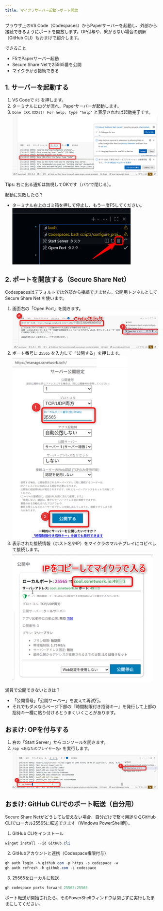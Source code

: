 ```yaml
---
title: マイクラサーバー起動～ポート開放
---
```


ブラウザ上のVS Code（Codespaces）からPaperサーバーを起動し、外部から接続できるようにポートを開放します。OP付与や、繋がらない場合の別解（GitHub CLI）もおまけで紹介します。  

できること  
- F5でPaperサーバー起動  
- Secure Share Netで25565番を公開  
- マイクラから接続できる  

## 1. サーバーを起動する  
1. VS Codeで `F5` を押します。  
2. ターミナルにログが流れ、Paperサーバーが起動します。  
3. `Done (XX.XXXs)! For help, type "help"` と表示されれば起動完了です。  
   ![](/images/minecraft-plugin-tutorial/start-server-and-open-port/server-started-done.png)  

Tips: 右に出る通知は無視してOKです（バツで閉じる）。  

起動に失敗したら？  
- ターミナル右上のゴミ箱を押して停止し、もう一度F5してください。  
  ![](/images/minecraft-plugin-tutorial/start-server-and-open-port/console-retry.png)  

## 2. ポートを開放する（Secure Share Net）  
Codespacesはデフォルトでは外部から接続できません。公開用トンネルとして Secure Share Net を使います。  

1. 画面右の「Open Port」を開きます。  
   ![](/images/minecraft-plugin-tutorial/start-server-and-open-port/secure-share-open-port.png)  
2. ポート番号に `25565` を入力して「公開する」を押します。  
   ![](/images/minecraft-plugin-tutorial/start-server-and-open-port/secure-share-port-form.png)  
3. 表示された接続情報（ホスト名やIP）をマイクラのマルチプレイにコピペして接続します。  
   ![](/images/minecraft-plugin-tutorial/start-server-and-open-port/copy-ip-to-minecraft.png)  

満員で公開できないときは？  
- 「公開番号」「公開サーバー」を変えて再試行。  
- それでもダメならページ下部の『時間制限付き招待キー』を発行して上部の招待キー欄に貼り付けるとうまくいくことがあります。  

## おまけ: OPを付与する  
1. 右の「Start Server」からコンソールを開きます。  
2. `/op <あなたのプレイヤー名>` を実行します。  
   ![](/images/minecraft-plugin-tutorial/start-server-and-open-port/grant-op-console.png)  

## おまけ: GitHub CLIでのポート転送（自分用）  
Secure Share Netがどうしても使えない場合、自分だけで繋ぐ用途ならGitHub CLIでローカル25565に転送できます（Windows PowerShell例）。  

1) GitHub CLIをインストール  
```powershell
winget install --id GitHub.cli
```

2) GitHubアカウントと連携（Codespace権限付与）  
```powershell
gh auth login -h github.com -p https -s codespace -w
gh auth refresh -h github.com -s codespace
```

3) 25565をローカルに転送  
```powershell
gh codespace ports forward 25565:25565
```
ポート転送が開始されたら、そのPowerShellウィンドウは閉じずに実行したままにしてください。  
